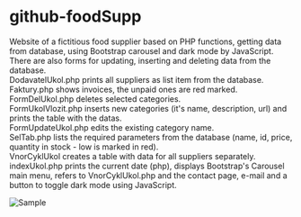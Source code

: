# github-foodSupp
Website of a fictitious food supplier based on PHP functions, getting data from database, using Bootstrap carousel and dark mode by JavaScript. There are also forms for updating, inserting and deleting data from the database.<br>
DodavatelUkol.php prints all suppliers as list item from the database.<br>
Faktury.php shows invoices, the unpaid ones are red marked.<br>
FormDelUkol.php deletes selected categories.<br>
FormUkolVlozit.php inserts new categories (it's name, description, url) and prints the table with the datas.<br>
FormUpdateUkol.php edits the existing category name. <br>
SelTab.php lists the required parameters from the database (name, id, price, quantity in stock - low is marked in red).<br>
VnorCyklUkol creates a table with data for all suppliers separately.<br>
indexUkol.php prints the current date (php), displays Bootstrap's Carousel main menu, refers to VnorCyklUkol.php and the contact page, e-mail and a button to toggle dark mode using JavaScript.<br>

![Sample](https://user-images.githubusercontent.com/127491524/230026903-389855e0-5b04-46d3-8fc3-49f6cf25c11b.jpg)

